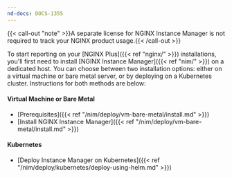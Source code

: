 ```yaml
---
nd-docs: DOCS-1355
---
```


{{< call-out "note" >}}A separate license for NGINX Instance Manager is not required to track your NGINX product usage.{{< /call-out >}}

To start reporting on your [NGINX Plus]({{< ref "nginx/" >}}) installations, you'll first need to install [NGINX Instance Manager]({{< ref "nim/" >}}) on a dedicated host. You can choose between two installation options: either on a virtual machine or bare metal server, or by deploying on a Kubernetes cluster. Instructions for both methods are below:

#### Virtual Machine or Bare Metal

- [Prerequisites]({{< ref "/nim/deploy/vm-bare-metal/install.md" >}})
- [Install NGINX Instance Manager]({{< ref "/nim/deploy/vm-bare-metal/install.md" >}})

#### Kubernetes

- [Deploy Instance Manager on Kubernetes]({{< ref "/nim/deploy/kubernetes/deploy-using-helm.md" >}})

